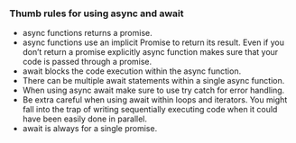  ### Thumb rules for using async and await
 
 - async functions returns a promise.
 - async functions use an implicit Promise to return its result. Even if you don’t return a promise explicitly async function makes sure that your code is passed through a promise.
 - await blocks the code execution within the async function.
 - There can be multiple await statements within a single async function.
 - When using async await make sure to use try catch for error handling.
 - Be extra careful when using await within loops and iterators. You might fall into the trap of writing sequentially executing code when it could have been easily done in parallel.
 - await is always for a single promise.